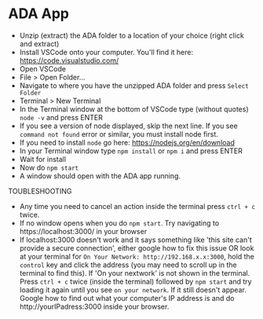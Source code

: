 # ADA App

- Unzip (extract) the ADA folder to a location of your choice (right click and extract)
- Install VSCode onto your computer. You'll find it here: https://code.visualstudio.com/
- Open VSCode
- File > Open Folder...
- Navigate to where you have the unzipped ADA folder and press `Select Folder`
- Terminal > New Terminal
- In the Terminal window at the bottom of VSCode type (without quotes) `node -v` and press ENTER
- If you see a version of node displayed, skip the next line. If you see `command not found` error or similar, you must install node first.
- If you need to install `node` go here: https://nodejs.org/en/download
- In your Terminal window type `npm install` or `npm i` and press ENTER
- Wait for install
- Now do `npm start`
- A window should open with the ADA app running.

TOUBLESHOOTING

- Any time you need to cancel an action inside the terminal press `ctrl + c` twice.
- If no window opens when you do `npm start`. Try navigating to https://localhost:3000/ in your browser
- If localhost:3000 doesn't work and it says something like 'this site can't provide a secure connection', either google how to
  fix this issue OR look at your terminal for `On Your Network: http://192.168.x.x:3000`, hold the `control` key and click the address (you may need to scroll up in the terminal to find this).
  If 'On your nextwork' is not shown in the terminal. Press `ctrl + c` twice (inside the terminal) followed by `npm start` and try loading it again until you see `on your network`. If it still doesn't appear. Google how to find out what your computer's IP address is and do http://yourIPadress:3000 inside your browser.
